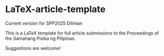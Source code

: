 # LaTeX-article-template
Current version for SPP2025 Diliman

This is a LaTeX template for full article submissions to the Proceedings of the Samahang Pisika ng Pilipinas.

Suggestions are welcome!
